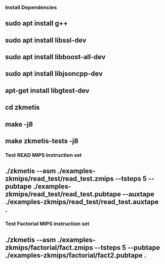 ### Install Dependencies
## sudo apt install g++
## sudo apt install libssl-dev
## sudo apt install libboost-all-dev
## sudo apt install libjsoncpp-dev
## apt-get install libgtest-dev
## cd zkmetis
## make -j8
## make zkmetis-tests -j8
### Test READ MIPS Instruction set
## ./zkmetis --asm ./examples-zkmips/read_test/read_test.zmips --tsteps 5 --pubtape ./examples-zkmips/read_test/read_test.pubtape --auxtape ./examples-zkmips/read_test/read_test.auxtape .
### Test Factorial MIPS instruction set
## ./zkmetis --asm ./examples-zkmips/factorial/fact.zmips --tsteps 5 --pubtape ./examples-zkmips/factorial/fact2.pubtape .

